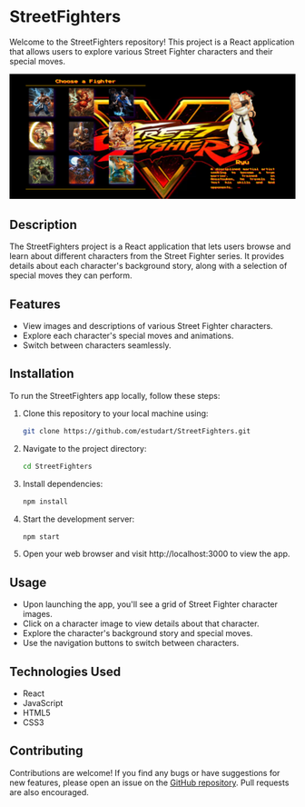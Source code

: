 # StreetFighters

Welcome to the StreetFighters repository! This project is a React application that allows users to explore various Street Fighter characters and their special moves.

![Street Fighter Character Selector](https://github.com/estudart/StreetFighters/blob/main/street_fighters.png)

## Description

The StreetFighters project is a React application that lets users browse and learn about different characters from the Street Fighter series. It provides details about each character's background story, along with a selection of special moves they can perform.

## Features

- View images and descriptions of various Street Fighter characters.
- Explore each character's special moves and animations.
- Switch between characters seamlessly.

## Installation

To run the StreetFighters app locally, follow these steps:

1. Clone this repository to your local machine using:
    ```bash
    git clone https://github.com/estudart/StreetFighters.git

2. Navigate to the project directory:
    ```bash
    cd StreetFighters

3. Install dependencies:
    ```bash
    npm install

4. Start the development server:
    ```bash
    npm start

5. Open your web browser and visit http://localhost:3000 to view the app.

## Usage

- Upon launching the app, you'll see a grid of Street Fighter character images.
- Click on a character image to view details about that character.
- Explore the character's background story and special moves.
- Use the navigation buttons to switch between characters.

## Technologies Used

- React
- JavaScript
- HTML5
- CSS3

## Contributing

Contributions are welcome! If you find any bugs or have suggestions for new features, please open an issue on the [GitHub repository](https://github.com/estudart/StreetFighters). Pull requests are also encouraged.

